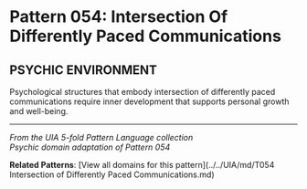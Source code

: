 # Pattern 054: Intersection Of Differently Paced Communications

## PSYCHIC ENVIRONMENT

Psychological structures that embody intersection of differently paced communications require inner development that supports personal growth and well-being.

---

*From the UIA 5-fold Pattern Language collection*  
*Psychic domain adaptation of Pattern 054*

**Related Patterns**: [View all domains for this pattern](../../UIA/md/T054 Intersection of Differently Paced Communications.md)